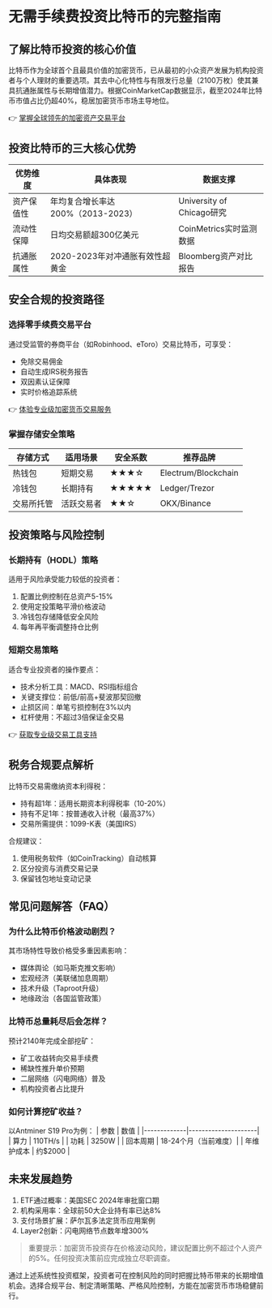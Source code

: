 # 无需手续费投资比特币的完整指南

## 了解比特币投资的核心价值
比特币作为全球首个且最具价值的加密货币，已从最初的小众资产发展为机构投资者与个人理财的重要选项。其去中心化特性与有限发行总量（2100万枚）使其兼具抗通胀属性与长期增值潜力。根据CoinMarketCap数据显示，截至2024年比特币市值占比仍超40%，稳居加密货币市场主导地位。

👉 [掌握全球领先的加密资产交易平台](https://bit.ly/okx_welcome)

## 投资比特币的三大核心优势
| 优势维度       | 具体表现                          | 数据支撑                     |
|----------------|-----------------------------------|----------------------------|
| 资产保值性     | 年均复合增长率达200%（2013-2023） | University of Chicago研究   |
| 流动性保障     | 日均交易额超300亿美元             | CoinMetrics实时监测数据     |
| 抗通胀属性     | 2020-2023年对冲通胀有效性超黄金   | Bloomberg资产对比报告       |

## 安全合规的投资路径
### 选择零手续费交易平台
通过受监管的券商平台（如Robinhood、eToro）交易比特币，可享受：
- 免除交易佣金
- 自动生成IRS税务报告
- 双因素认证保障
- 实时价格追踪系统

👉 [体验专业级加密货币交易服务](https://bit.ly/okx_welcome)

### 掌握存储安全策略
| 存储方式   | 适用场景                | 安全系数 | 推荐品牌          |
|------------|-------------------------|----------|-------------------|
| 热钱包     | 短期交易                | ★★★☆     | Electrum/Blockchain |
| 冷钱包     | 长期持有                | ★★★★★    | Ledger/Trezor     |
| 交易所托管 | 活跃交易者              | ★★☆      | OKX/Binance       |

## 投资策略与风险控制
### 长期持有（HODL）策略
适用于风险承受能力较低的投资者：
1. 配置比例控制在总资产5-15%
2. 使用定投策略平滑价格波动
3. 冷钱包存储降低安全风险
4. 每年再平衡调整持仓比例

### 短期交易策略
适合专业投资者的操作要点：
- 技术分析工具：MACD、RSI指标组合
- 关键支撑位：前低/前高+斐波那契回撤
- 止损区间：单笔亏损控制在3%以内
- 杠杆使用：不超过3倍保证金交易

👉 [获取专业级交易工具支持](https://bit.ly/okx_welcome)

## 税务合规要点解析
比特币交易需缴纳资本利得税：
- 持有超1年：适用长期资本利得税率（10-20%）
- 持有不足1年：按普通收入计税（最高37%）
- 交易所需提供：1099-K表（美国IRS）

合规建议：
1. 使用税务软件（如CoinTracking）自动核算
2. 区分投资与消费交易记录
3. 保留钱包地址变动记录

## 常见问题解答（FAQ）
### 为什么比特币价格波动剧烈？
其市场特性导致价格受多重因素影响：
- 媒体舆论（如马斯克推文影响）
- 宏观经济（美联储加息周期）
- 技术升级（Taproot升级）
- 地缘政治（各国监管政策）

### 比特币总量耗尽后会怎样？
预计2140年完成全部挖矿：
- 矿工收益转向交易手续费
- 稀缺性推升单价预期
- 二层网络（闪电网络）普及
- 机构投资者占比提升

### 如何计算挖矿收益？
以Antminer S19 Pro为例：
| 参数        | 数值                |
|-------------|---------------------|
| 算力        | 110TH/s             |
| 功耗        | 3250W               |
| 回本周期    | 18-24个月（当前难度）|
| 年维护成本  | 约$2000             |

## 未来发展趋势
1. ETF通过概率：美国SEC 2024年审批窗口期
2. 机构采用率：全球前50大企业持有率已达8%
3. 支付场景扩展：萨尔瓦多法定货币应用案例
4. Layer2创新：闪电网络节点数年增300%

> 重要提示：加密货币投资存在价格波动风险，建议配置比例不超过个人资产的5%。任何投资决策前应完成独立尽职调查。

通过上述系统性投资框架，投资者可在控制风险的同时把握比特币带来的长期增值机会。选择合规平台、制定清晰策略、严格风险控制，方能在加密货币市场稳健前行。